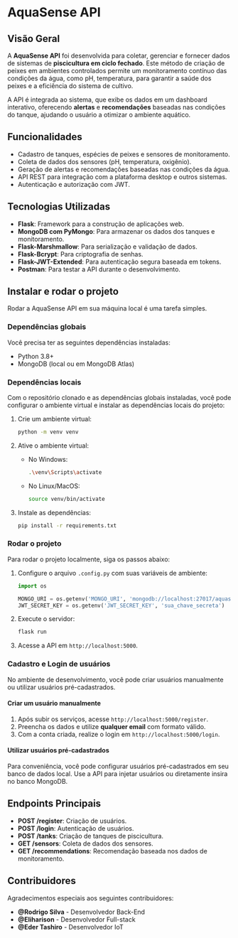 # AquaSense API

## Visão Geral

A **AquaSense API** foi desenvolvida para coletar, gerenciar e fornecer dados de sistemas de **piscicultura em ciclo fechado**. Este método de criação de peixes em ambientes controlados permite um monitoramento contínuo das condições da água, como pH, temperatura, para garantir a saúde dos peixes e a eficiência do sistema de cultivo.

A API é integrada ao sistema, que exibe os dados em um dashboard interativo, oferecendo **alertas** e **recomendações** baseadas nas condições do tanque, ajudando o usuário a otimizar o ambiente aquático.

## Funcionalidades

- Cadastro de tanques, espécies de peixes e sensores de monitoramento.
- Coleta de dados dos sensores (pH, temperatura, oxigênio).
- Geração de alertas e recomendações baseadas nas condições da água.
- API REST para integração com a plataforma desktop e outros sistemas.
- Autenticação e autorização com JWT.

## Tecnologias Utilizadas

- **Flask**: Framework para a construção de aplicações web.
- **MongoDB com PyMongo**: Para armazenar os dados dos tanques e monitoramento.
- **Flask-Marshmallow**: Para serialização e validação de dados.
- **Flask-Bcrypt**: Para criptografia de senhas.
- **Flask-JWT-Extended**: Para autenticação segura baseada em tokens.
- **Postman**: Para testar a API durante o desenvolvimento.

## Instalar e rodar o projeto

Rodar a AquaSense API em sua máquina local é uma tarefa simples.

### Dependências globais

Você precisa ter as seguintes dependências instaladas:

- Python 3.8+
- MongoDB (local ou em MongoDB Atlas)

### Dependências locais

Com o repositório clonado e as dependências globais instaladas, você pode configurar o ambiente virtual e instalar as dependências locais do projeto:

1. Crie um ambiente virtual:

   ```bash
   python -m venv venv
   ```

2. Ative o ambiente virtual:

   - No Windows:
     ```bash
     .\venv\Scripts\activate
     ```
   - No Linux/MacOS:
     ```bash
     source venv/bin/activate
     ```

3. Instale as dependências:

   ```bash
   pip install -r requirements.txt
   ```

### Rodar o projeto

Para rodar o projeto localmente, siga os passos abaixo:

1. Configure o arquivo `.config.py` com suas variáveis de ambiente:

   ```python
   import os

   MONGO_URI = os.getenv('MONGO_URI', 'mongodb://localhost:27017/aquasense')
   JWT_SECRET_KEY = os.getenv('JWT_SECRET_KEY', 'sua_chave_secreta')
   ```

2. Execute o servidor:

   ```bash
   flask run
   ```

3. Acesse a API em `http://localhost:5000`.

### Cadastro e Login de usuários

No ambiente de desenvolvimento, você pode criar usuários manualmente ou utilizar usuários pré-cadastrados.

#### Criar um usuário manualmente

1. Após subir os serviços, acesse `http://localhost:5000/register`.
2. Preencha os dados e utilize **qualquer email** com formato válido.
3. Com a conta criada, realize o login em `http://localhost:5000/login`.

#### Utilizar usuários pré-cadastrados

Para conveniência, você pode configurar usuários pré-cadastrados em seu banco de dados local. Use a API para injetar usuários ou diretamente insira no banco MongoDB.

## Endpoints Principais

- **POST /register**: Criação de usuários.
- **POST /login**: Autenticação de usuários.
- **POST /tanks**: Criação de tanques de piscicultura.
- **GET /sensors**: Coleta de dados dos sensores.
- **GET /recommendations**: Recomendação baseada nos dados de monitoramento.

## Contribuidores

Agradecimentos especiais aos seguintes contribuidores:

- **@Rodrigo Silva** - Desenvolvedor Back-End
- **@Eliharison** - Desenvolvedor Full-stack
- **@Eder Tashiro** - Desenvolvedor IoT